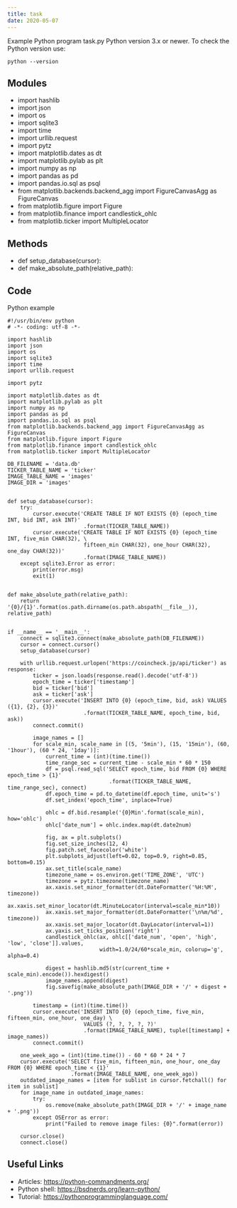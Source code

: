 ```yaml
---
title: task
date: 2020-05-07
---
```

Example Python program task.py
Python version 3.x or newer.
To check the Python version use:

    python --version

## Modules

* import hashlib
* import json
* import os
* import sqlite3
* import time
* import urllib.request
* import pytz
* import matplotlib.dates as dt
* import matplotlib.pylab as plt
* import numpy as np
* import pandas as pd
* import pandas.io.sql as psql
* from matplotlib.backends.backend_agg import FigureCanvasAgg as FigureCanvas
* from matplotlib.figure import Figure
* from matplotlib.finance import candlestick_ohlc
* from matplotlib.ticker import MultipleLocator

## Methods

* def setup_database(cursor):
* def make_absolute_path(relative_path):

## Code

Python example

    #!/usr/bin/env python
    # -*- coding: utf-8 -*-
    
    import hashlib
    import json
    import os
    import sqlite3
    import time
    import urllib.request
    
    import pytz
    
    import matplotlib.dates as dt
    import matplotlib.pylab as plt
    import numpy as np
    import pandas as pd
    import pandas.io.sql as psql
    from matplotlib.backends.backend_agg import FigureCanvasAgg as FigureCanvas
    from matplotlib.figure import Figure
    from matplotlib.finance import candlestick_ohlc
    from matplotlib.ticker import MultipleLocator
    
    DB_FILENAME = 'data.db'
    TICKER_TABLE_NAME = 'ticker'
    IMAGE_TABLE_NAME = 'images'
    IMAGE_DIR = 'images'
    
    
    def setup_database(cursor):
        try:
            cursor.execute('CREATE TABLE IF NOT EXISTS {0} (epoch_time INT, bid INT, ask INT)'
                            .format(TICKER_TABLE_NAME))
            cursor.execute('CREATE TABLE IF NOT EXISTS {0} (epoch_time INT, five_min CHAR(32), \
                            fifteen_min CHAR(32), one_hour CHAR(32), one_day CHAR(32))'
                            .format(IMAGE_TABLE_NAME))
        except sqlite3.Error as error:
            print(error.msg)
            exit(1)
    
    
    def make_absolute_path(relative_path):
        return '{0}/{1}'.format(os.path.dirname(os.path.abspath(__file__)), relative_path)
    
    
    if __name__ == '__main__':
        connect = sqlite3.connect(make_absolute_path(DB_FILENAME))
        cursor = connect.cursor()
        setup_database(cursor)
    
        with urllib.request.urlopen('https://coincheck.jp/api/ticker') as response:
            ticker = json.loads(response.read().decode('utf-8'))
            epoch_time = ticker['timestamp']
            bid = ticker['bid']
            ask = ticker['ask']
            cursor.execute('INSERT INTO {0} (epoch_time, bid, ask) VALUES ({1}, {2}, {3})'
                            .format(TICKER_TABLE_NAME, epoch_time, bid, ask))
            connect.commit()
    
            image_names = []
            for scale_min, scale_name in [(5, '5min'), (15, '15min'), (60, '1hour'), (60 * 24, '1day')]:
                current_time = (int)(time.time())
                time_range_sec = current_time - scale_min * 60 * 150
                df = psql.read_sql('SELECT epoch_time, bid FROM {0} WHERE epoch_time > {1}'
                                    .format(TICKER_TABLE_NAME, time_range_sec), connect)
                df.epoch_time = pd.to_datetime(df.epoch_time, unit='s')
                df.set_index('epoch_time', inplace=True)
    
                ohlc = df.bid.resample('{0}Min'.format(scale_min), how='ohlc')
                ohlc['date_num'] = ohlc.index.map(dt.date2num)
    
                fig, ax = plt.subplots()
                fig.set_size_inches(12, 4)
                fig.patch.set_facecolor('white')
                plt.subplots_adjust(left=0.02, top=0.9, right=0.85, bottom=0.15)
                ax.set_title(scale_name)
                timezone_name = os.environ.get('TIME_ZONE', 'UTC')
                timezone = pytz.timezone(timezone_name)
                ax.xaxis.set_minor_formatter(dt.DateFormatter('%H:%M', timezone))
                ax.xaxis.set_minor_locator(dt.MinuteLocator(interval=scale_min*10))
                ax.xaxis.set_major_formatter(dt.DateFormatter('\n%m/%d', timezone))
                ax.xaxis.set_major_locator(dt.DayLocator(interval=1))
                ax.yaxis.set_ticks_position('right')
                candlestick_ohlc(ax, ohlc[['date_num', 'open', 'high', 'low', 'close']].values,
                                 width=1.0/24/60*scale_min, colorup='g', alpha=0.4)
    
                digest = hashlib.md5(str(current_time + scale_min).encode()).hexdigest()
                image_names.append(digest)
                fig.savefig(make_absolute_path(IMAGE_DIR + '/' + digest + '.png'))
    
            timestamp = (int)(time.time())
            cursor.execute('INSERT INTO {0} (epoch_time, five_min, fifteen_min, one_hour, one_day) \
                            VALUES (?, ?, ?, ?, ?)'
                            .format(IMAGE_TABLE_NAME), tuple([timestamp] + image_names))
            connect.commit()
    
        one_week_ago = (int)(time.time()) - 60 * 60 * 24 * 7
        cursor.execute('SELECT five_min, fifteen_min, one_hour, one_day FROM {0} WHERE epoch_time < {1}'
                        .format(IMAGE_TABLE_NAME, one_week_ago))
        outdated_image_names = [item for sublist in cursor.fetchall() for item in sublist]
        for image_name in outdated_image_names:
            try:
                os.remove(make_absolute_path(IMAGE_DIR + '/' + image_name + '.png'))
            except OSError as error:
                print("Failed to remove image files: {0}".format(error))
    
        cursor.close()
        connect.close()

## Useful Links

- Articles: https://python-commandments.org/
- Python shell: https://bsdnerds.org/learn-python/
- Tutorial: https://pythonprogramminglanguage.com/
